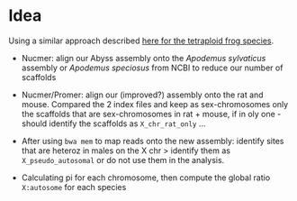 # Idea
Using a similar approach described [here for the tetraploid frog species](https://github.com/caro46/Tetraploid_project/blob/master/pseudomolecules.md). 

- Nucmer: align our Abyss assembly onto the *Apodemus sylvaticus* assembly or *Apodemus speciosus* from NCBI to reduce our number of scaffolds 

- Nucmer/Promer: align our (improved?) assembly onto the rat and mouse. Compared the 2 index files and keep as sex-chromosomes only the scaffolds that are sex-chromosomes in rat + mouse, if in oly one - should identify the scaffolds as `X_chr_rat_only` ... 

- After using `bwa mem` to map reads onto the new assembly: identify sites that are heteroz in males on the X chr > identify them as `X_pseudo_autosomal` or do not use them in the analysis.

- Calculating pi for each chromosome, then compute the global ratio `X:autosome` for each species


